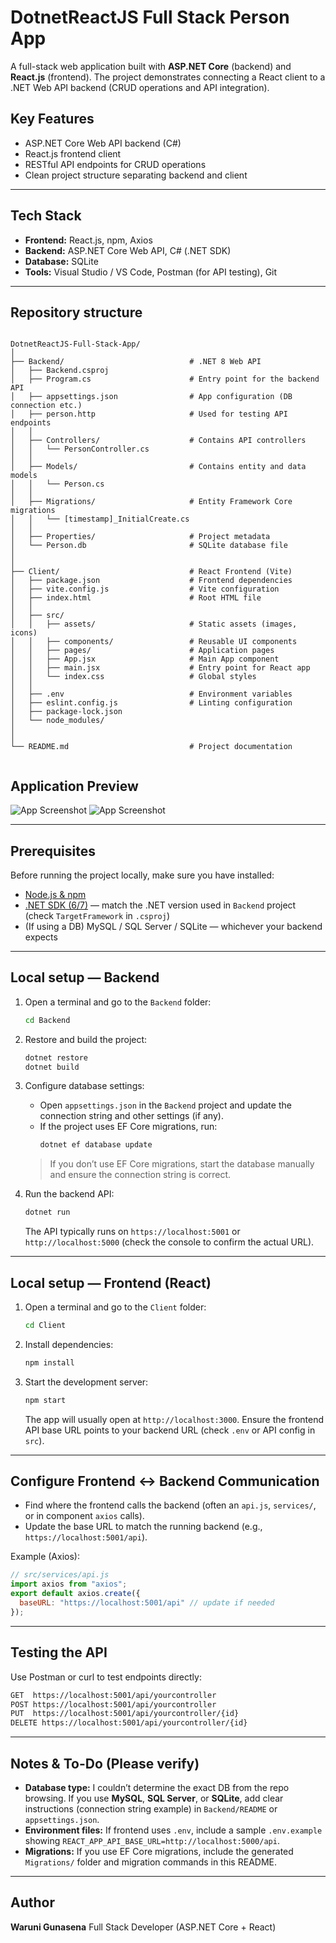 # DotnetReactJS Full Stack Person App

A full-stack web application built with **ASP.NET Core** (backend) and **React.js** (frontend). The project demonstrates connecting a React client to a .NET Web API backend (CRUD operations and API integration).

## Key Features

- ASP.NET Core Web API backend (C#)  
- React.js frontend client  
- RESTful API endpoints for CRUD operations  
- Clean project structure separating backend and client
---

## Tech Stack

- **Frontend:** React.js, npm, Axios  
- **Backend:** ASP.NET Core Web API, C# (.NET SDK)  
- **Database:** SQLite 
- **Tools:** Visual Studio / VS Code, Postman (for API testing), Git
---

## Repository structure

```

DotnetReactJS-Full-Stack-App/
│
├── Backend/                            # .NET 8 Web API
│   ├── Backend.csproj
│   ├── Program.cs                      # Entry point for the backend API
│   ├── appsettings.json                # App configuration (DB connection etc.)
│   ├── person.http                     # Used for testing API endpoints
│   │
│   ├── Controllers/                    # Contains API controllers
│   │   └── PersonController.cs
│   │
│   ├── Models/                         # Contains entity and data models
│   │   └── Person.cs
│   │
│   ├── Migrations/                     # Entity Framework Core migrations
│   │   └── [timestamp]_InitialCreate.cs
│   │
│   ├── Properties/                     # Project metadata
│   └── Person.db                       # SQLite database file
│
│
├── Client/                             # React Frontend (Vite)
│   ├── package.json                    # Frontend dependencies
│   ├── vite.config.js                  # Vite configuration
│   ├── index.html                      # Root HTML file
│   │
│   ├── src/
│   │   ├── assets/                     # Static assets (images, icons)
│   │   ├── components/                 # Reusable UI components
│   │   ├── pages/                      # Application pages
│   │   ├── App.jsx                     # Main App component
│   │   ├── main.jsx                    # Entry point for React app
│   │   └── index.css                   # Global styles
│   │
│   ├── .env                            # Environment variables
│   ├── eslint.config.js                # Linting configuration
│   ├── package-lock.json
│   └── node_modules/
│
│
└── README.md                           # Project documentation


````
## Application Preview

![App Screenshot](Client/src/assets/screenshot1.png)
![App Screenshot](Client/src/assets/screenshot2.png)

---

## Prerequisites

Before running the project locally, make sure you have installed:

- [Node.js & npm](https://nodejs.org/)  
- [.NET SDK (6/7)](https://dotnet.microsoft.com/download) — match the .NET version used in `Backend` project (check `TargetFramework` in `.csproj`)  
- (If using a DB) MySQL / SQL Server / SQLite — whichever your backend expects

---

## Local setup — Backend

1. Open a terminal and go to the `Backend` folder:
   ```bash
   cd Backend
   ````
2. Restore and build the project:
   ```bash
   dotnet restore
   dotnet build
   ```
3. Configure database settings:
   * Open `appsettings.json` in the `Backend` project and update the connection string and other settings (if any).
   * If the project uses EF Core migrations, run:
     ```bash
     dotnet ef database update
     ```
   > If you don’t use EF Core migrations, start the database manually and ensure the connection string is correct.

4. Run the backend API:
   ```bash
   dotnet run
   ```
   The API typically runs on `https://localhost:5001` or `http://localhost:5000` (check the console to confirm the actual URL).
---

## Local setup — Frontend (React)

1. Open a terminal and go to the `Client` folder:
   ```bash
   cd Client
   ```
2. Install dependencies:
   ```bash
   npm install
   ```
3. Start the development server:
   ```bash
   npm start
   ```
   The app will usually open at `http://localhost:3000`. Ensure the frontend API base URL points to your backend URL (check `.env` or API config in `src`).
---

## Configure Frontend ↔ Backend Communication

* Find where the frontend calls the backend (often an `api.js`, `services/`, or in component `axios` calls).
* Update the base URL to match the running backend (e.g., `https://localhost:5001/api`).

Example (Axios):

```js
// src/services/api.js
import axios from "axios";
export default axios.create({
  baseURL: "https://localhost:5001/api" // update if needed
});
```
---

## Testing the API

Use Postman or curl to test endpoints directly:

```bash
GET  https://localhost:5001/api/yourcontroller
POST https://localhost:5001/api/yourcontroller
PUT  https://localhost:5001/api/yourcontroller/{id}
DELETE https://localhost:5001/api/yourcontroller/{id}
```
---

## Notes & To-Do (Please verify)

* **Database type:** I couldn’t determine the exact DB from the repo browsing. If you use **MySQL**, **SQL Server**, or **SQLite**, add clear instructions (connection string example) in `Backend/README` or `appsettings.json`.
* **Environment files:** If frontend uses `.env`, include a sample `.env.example` showing `REACT_APP_API_BASE_URL=http://localhost:5000/api`.
* **Migrations:** If you use EF Core migrations, include the generated `Migrations/` folder and migration commands in this README.
---

## Author

**Waruni Gunasena**
Full Stack Developer (ASP.NET Core + React)


